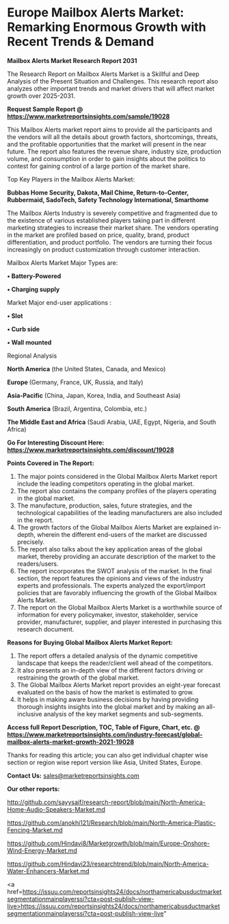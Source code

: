 # Europe Mailbox Alerts Market: Remarking Enormous Growth with Recent Trends & Demand

<strong>Mailbox Alerts Market Research Report 2031</strong>

The Research Report on Mailbox Alerts Market is a Skillful and Deep Analysis of the Present Situation and Challenges. This research report also analyzes other important trends and market drivers that will affect market growth over 2025-2031.

<strong>Request Sample Report @ <a href=https://www.marketreportsinsights.com/sample/19028>https://www.marketreportsinsights.com/sample/19028</a></strong>

This Mailbox Alerts market report aims to provide all the participants and the vendors will all the details about growth factors, shortcomings, threats, and the profitable opportunities that the market will present in the near future. The report also features the revenue share, industry size, production volume, and consumption in order to gain insights about the politics to contest for gaining control of a large portion of the market share.

Top Key Players in the Mailbox Alerts Market:

<strong>Bubbas Home Security, Dakota, Mail Chime, Return-to-Center, Rubbermaid, SadoTech, Safety Technology International, Smarthome</strong>

The Mailbox Alerts Industry is severely competitive and fragmented due to the existence of various established players taking part in different marketing strategies to increase their market share. The vendors operating in the market are profiled based on price, quality, brand, product differentiation, and product portfolio. The vendors are turning their focus increasingly on product customization through customer interaction.

Mailbox Alerts Market Major Types are:

<strong>• Battery-Powered

• Charging supply</strong>

Market Major end-user applications :

<strong>• Slot

• Curb side

• Wall mounted</strong>

Regional Analysis

</u><strong><b>North America</b></strong> (the United States, Canada, and Mexico)

<strong><b>Europe </b></strong>(Germany, France, UK, Russia, and Italy)

<strong><b>Asia-Pacific</b></strong> (China, Japan, Korea, India, and Southeast Asia)

<strong><b>South America</b></strong> (Brazil, Argentina, Colombia, etc.)

<strong><b>The Middle East and Africa</b></strong> (Saudi Arabia, UAE, Egypt, Nigeria, and South Africa)

<strong>Go For Interesting Discount Here: <a href=https://www.marketreportsinsights.com/discount/19028>https://www.marketreportsinsights.com/discount/19028</a></strong>

<strong>Points Covered in The Report:</strong>
<ol>
  <li>The major points considered in the Global Mailbox Alerts Market report include the leading competitors operating in the global market.</li>
  <li>The report also contains the company profiles of the players operating in the global market.</li>
  <li>The manufacture, production, sales, future strategies, and the technological capabilities of the leading manufacturers are also included in the report.</li>
  <li>The growth factors of the Global Mailbox Alerts Market are explained in-depth, wherein the different end-users of the market are discussed precisely.</li>
  <li>The report also talks about the key application areas of the global market, thereby providing an accurate description of the market to the readers/users.</li>
  <li>The report incorporates the SWOT analysis of the market. In the final section, the report features the opinions and views of the industry experts and professionals. The experts analyzed the export/import policies that are favorably influencing the growth of the Global Mailbox Alerts Market.</li>
  <li>The report on the Global Mailbox Alerts Market is a worthwhile source of information for every policymaker, investor, stakeholder, service provider, manufacturer, supplier, and player interested in purchasing this research document.</li>
</ol>
<strong>Reasons for Buying Global Mailbox Alerts Market Report:</strong>

<ol>
  <li>The report offers a detailed analysis of the dynamic competitive landscape that keeps the reader/client well ahead of the competitors.</li>
  <li>It also presents an in-depth view of the different factors driving or restraining the growth of the global market.</li>
  <li>The Global Mailbox Alerts Market report provides an eight-year forecast evaluated on the basis of how the market is estimated to grow.</li>
  <li>It helps in making aware business decisions by having providing thorough insights insights into the global market and by making an all-inclusive analysis of the key market segments and sub-segments.</li>
</ol>
<strong>Access full Report Description, TOC, Table of Figure, Chart, etc. @ <a href=https://www.marketreportsinsights.com/industry-forecast/global-mailbox-alerts-market-growth-2021-19028>https://www.marketreportsinsights.com/industry-forecast/global-mailbox-alerts-market-growth-2021-19028</a></strong>


Thanks for reading this article; you can also get individual chapter wise section or region wise report version like Asia, United States, Europe.

<strong>Contact Us:</strong>
sales@marketreportsinsights.com

<strong>Our other reports:</strong>

<a href=http://github.com/sayysaif/research-report/blob/main/North-America-Home-Audio-Speakers-Market.md>http://github.com/sayysaif/research-report/blob/main/North-America-Home-Audio-Speakers-Market.md</a>

<a href=https://github.com/anokhi121/Research/blob/main/North-America-Plastic-Fencing-Market.md>https://github.com/anokhi121/Research/blob/main/North-America-Plastic-Fencing-Market.md</a>

<a href=https://github.com/Hindavi8/Marketgrowth/blob/main/Europe-Onshore-Wind-Energy-Market.md>https://github.com/Hindavi8/Marketgrowth/blob/main/Europe-Onshore-Wind-Energy-Market.md</a>

<a href=https://github.com/Hindavi23/researchtrend/blob/main/North-America-Water-Enhancers-Market.md>https://github.com/Hindavi23/researchtrend/blob/main/North-America-Water-Enhancers-Market.md</a>

<a href=https://issuu.com/reportsinsights24/docs/northamericabusductmarketsegmentationmainplayerssi?cta=post-publish-view-live>https://issuu.com/reportsinsights24/docs/northamericabusductmarketsegmentationmainplayerssi?cta=post-publish-view-live</a>"
